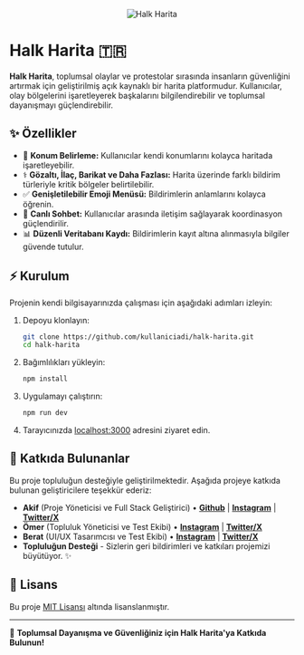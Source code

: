 <p align="center"><img src="https://socialify.git.ci/akifdora/HalkHarita/image?description=1&font=Raleway&forks=1&issues=1&language=1&name=1&owner=1&pulls=1&stargazers=1&theme=Light" alt="Halk Harita"></p>

# Halk Harita 🇹🇷
**Halk Harita**, toplumsal olaylar ve protestolar sırasında insanların güvenliğini artırmak için geliştirilmiş açık kaynaklı bir harita platformudur. Kullanıcılar, olay bölgelerini işaretleyerek başkalarını bilgilendirebilir ve toplumsal dayanışmayı güçlendirebilir.

## ✨ Özellikler
- 📍 **Konum Belirleme:** Kullanıcılar kendi konumlarını kolayca haritada işaretleyebilir.
- ⚕️ **Gözaltı, İlaç, Barikat ve Daha Fazlası:** Harita üzerinde farklı bildirim türleriyle kritik bölgeler belirtilebilir.
- ✅ **Genişletilebilir Emoji Menüsü:** Bildirimlerin anlamlarını kolayca öğrenin.
- 📢 **Canlı Sohbet:** Kullanıcılar arasında iletişim sağlayarak koordinasyon güçlendirilir.
- 📊 **Düzenli Veritabanı Kaydı:** Bildirimlerin kayıt altına alınmasıyla bilgiler güvende tutulur.

## ⚡ Kurulum
Projenin kendi bilgisayarınızda çalışması için aşağıdaki adımları izleyin:

1. Depoyu klonlayın:
   ```bash
   git clone https://github.com/kullaniciadi/halk-harita.git
   cd halk-harita
   ```

2. Bağımlılıkları yükleyin:
   ```bash
   npm install
   ```

3. Uygulamayı çalıştırın:
   ```bash
   npm run dev
   ```

4. Tarayıcınızda [localhost:3000](http://localhost:3000) adresini ziyaret edin.

## 🌟 Katkıda Bulunanlar
Bu proje topluluğun desteğiyle geliştirilmektedir. Aşağıda projeye katkıda bulunan geliştiricilere teşekkür ederiz:

- **Akif** (Proje Yöneticisi ve Full Stack Geliştirici) • **[Github](https://github.com/akifdora)** | **[Instagram](https://instagram.com/akiifdora)** | **[Twitter/X](https://x.com/akifdora)**
- **Ömer** (Topluluk Yöneticisi ve Test Ekibi) • **[Instagram](https://instagram.com/omerfseven)** | **[Twitter/X](https://x.com/omerfseven)**
- **Berat** (UI/UX Tasarımcısı ve Test Ekibi) • **[Instagram](http://instagram.com/beratt808)** | **[Twitter/X](http://x.com/808berat)**
- **Topluluğun Desteği** - Sizlerin geri bildirimleri ve katkıları projemizi büyütüyor. ✨

## 📄 Lisans
Bu proje [MIT Lisansı](LICENSE) altında lisanslanmıştır.

---

💚 **Toplumsal Dayanışma ve Güvenliğiniz için Halk Harita'ya Katkıda Bulunun!**
